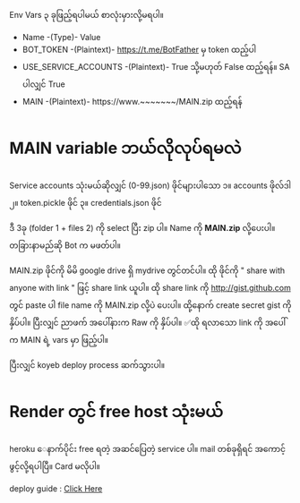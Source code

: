 Env Vars ၃ ခုဖြည့်ရပါမယ် စာလုံးမှားလို့မရပါ။
- Name                  -(Type)-              Value
- BOT_TOKEN             -(Plaintext)-         https://t.me/BotFather မှ token ထည့်ပါ
- USE_SERVICE_ACCOUNTS  -(Plaintext)-         True သို့မဟုတ် False ထည့်ရန်။ SA ပါလျှင် True
- MAIN                   -(Plaintext)-         https://www.~~~~~~~/MAIN.zip ထည့်ရန်
  

# MAIN variable ဘယ်လိုလုပ်ရမလဲ

Service accounts သုံးမယ်ဆိုလျှင် (0-99.json) ဖိုင်များပါသော ၁။ accounts ဖိုလ်ဒါ  
၂။ token.pickle ဖိုင်
၃။ credentials.json ဖိုင်

ဒီ 3ခု (folder 1 + files 2) ကို select ပြီး zip ပါ။ Name ကို  **MAIN.zip** လို့ပေးပါ။ တခြားနာမည်ဆို Bot က မဖတ်ပါ။

MAIN.zip ဖိုင်ကို မိမိ google drive ရှိ mydrive တွင်တင်ပါ။
ထို ဖိုင်ကို " share with anyone with link " ဖြင့် share link ယူပါ။
ထို share link ကို http://gist.github.com တွင် paste ပါ file name ကို MAIN.zip လို့ပဲ ပေးပါ။
ထို့နောက် create secret gist ကို နှိပ်ပါ။ ပြီးလျှင် ညာဖက် အပေါ်နားက Raw ကို နှိပ်ပါ။
✅ထို ရလာသော link ကို အပေါ်က MAIN ရဲ့ vars မှာ ဖြည့်ပါ။


ပြီးလျှင် koyeb deploy process ဆက်သွားပါ။

# Render တွင် free host သုံးမယ်

heroku ေနာက်ပိုင်း free ရတဲ့ အဆင်ပြေတဲ့ service ပါ။
mail တစ်ခုရှိရင် အကောင့်ဖွင့်လို့ရပါပြီ။ Card မလိုပါ။

deploy guide : [Click Here](https://telegra.ph/DeployGcloneonRender-01-12)
